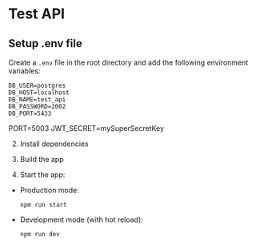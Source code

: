 # Test API

## Setup .env file

Create a `.env` file in the root directory and add the following environment variables:

```
DB_USER=postgres
DB_HOST=localhost
DB_NAME=test_api
DB_PASSWORD=2002
DB_PORT=5433
```

PORT=5003
JWT_SECRET=mySuperSecretKey


2. Install dependencies

3. Build the app

  
4. Start the app:  
- Production mode:
  
  ```
  npm run start
  ```
- Development mode (with hot reload):
  
  ```
  npm run dev
  ```
